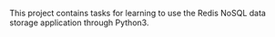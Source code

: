 This project contains tasks for learning to use the Redis NoSQL data storage application through Python3.